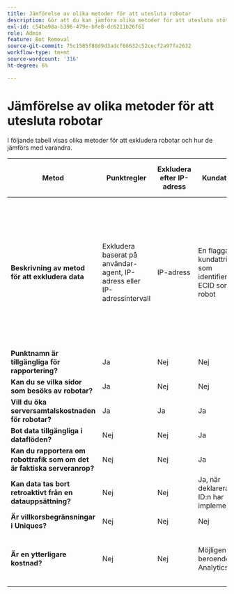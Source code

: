 ```yaml
---
title: Jämförelse av olika metoder för att utesluta robotar
description: Gör att du kan jämföra olika metoder för att utesluta stötar.
exl-id: c54ba98a-b396-479e-bfe8-dc6211b26f61
role: Admin
feature: Bot Removal
source-git-commit: 75c1585f88d9d3adcf66632c52cecf2a97fa2632
workflow-type: tm+mt
source-wordcount: '316'
ht-degree: 6%

---
```


# Jämförelse av olika metoder för att utesluta robotar

I följande tabell visas olika metoder för att exkludera robotar och hur de jämförs med varandra.

| Metod | Punktregler | Exkludera efter IP-adress | Kundattribut | Segmentering | Poäng + segmentering från tredje part | Utelämna serveranrop för starter vid körning | VISTA-regel för anpassad databas |
| --- | --- | --- | --- | --- | --- | --- | --- |
| **Beskrivning av metod för att exkludera data** | Exkludera baserat på användar-agent, IP-adress eller IP-adressintervall | IP-adress | En flagga i kundattribut som identifierar ECID som en robot | Kriterier i ett Analytics-segment som identifierar kända botar baserat på robotbeteendet | En tredje part som [Perimeter X](https://www.perimeterx.com) eller [Akamai Bot Manager](https://www.akamai.com/us/en/products/security/bot-manager.jsp) tilldelar varje sidvy en poäng som anger hur sannolikt det är att den är en robot. Score skickas till Analytics och segment kan användas för att filtrera data utifrån poängen. | Klientsidans logik hindrar Analytics-serveranropet från att köras för robotar. | En VISTA-regel kommer att flytta trafik från botar som uppfyller vissa villkor till en separat rapportserie. |
| **Punktnamn är tillgängliga för rapportering?** | Ja | Nej | Nej | Nej | Nej | Nej | Ja |
| **Kan du se vilka sidor som besöks av robotar?** | Ja | Nej | Nej | Nej | Ja | Nej | Ja |
| **Vill du öka serversamtalskostnaden för robotar?** | Ja | Ja | Ja | Ja | Ja | Nej | Ja |
| **Bot data tillgängliga i dataflöden?** | Nej | Nej | Ja | Nej | Ja | Nej | Ja |
| **Kan du rapportera om robottrafik som om det är faktiska serveranrop?** | Nej | Nej | Ja | Ja | Ja | Nej | Nej |
| **Kan data tas bort retroaktivt från en datauppsättning?** | Nej | Nej | Ja, när deklarerade ID:n har implementerats | Ja | Ja, när poängen är implementerade | Nej | Nej |
| **Är villkorsbegränsningar i Uniques?** | Nej | Nej | Nej | Ja | Nej | Nej | Nej |
| **Är en ytterligare kostnad?** | Nej | Nej | Möjligen beroende på Analytics-SKU | Nej | Ja | Nej | Ja - kostnad för att implementera och underhålla en VISTA-regel |
